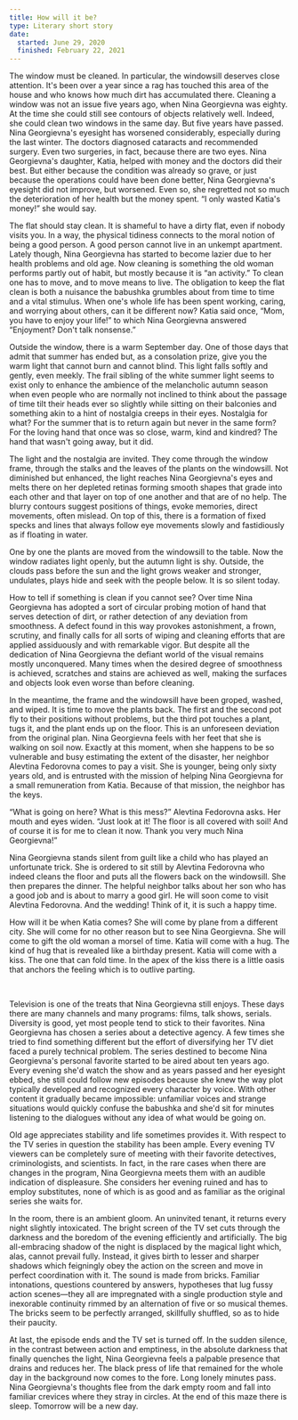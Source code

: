 ```yaml
---
title: How will it be?
type: Literary short story
date:
  started: June 29, 2020
  finished: February 22, 2021
---
```


The window must be cleaned. In particular, the windowsill deserves close
attention. It's been over a year since a rag has touched this area of the
house and who knows how much dirt has accumulated there. Cleaning a window
was not an issue five years ago, when Nina Georgievna was eighty. At the
time she could still see contours of objects relatively well. Indeed, she
could clean two windows in the same day. But five years have passed. Nina
Georgievna's eyesight has worsened considerably, especially during the last
winter. The doctors diagnosed cataracts and recommended surgery. Even two
surgeries, in fact, because there are two eyes. Nina Georgievna's daughter,
Katia, helped with money and the doctors did their best. But either because
the condition was already so grave, or just because the operations could
have been done better, Nina Georgievna's eyesight did not improve, but
worsened. Even so, she regretted not so much the deterioration of her health
but the money spent. “I only wasted Katia's money!” she would say.

The flat should stay clean. It is shameful to have a dirty flat, even if
nobody visits you. In a way, the physical tidiness connects to the moral
notion of being a good person. A good person cannot live in an unkempt
apartment. Lately though, Nina Georgievna has started to become lazier due
to her health problems and old age. Now cleaning is something the old woman
performs partly out of habit, but mostly because it is “an activity.” To
clean one has to move, and to move means to live. The obligation to keep the
flat clean is both a nuisance the babushka grumbles about from time to time
and a vital stimulus. When one's whole life has been spent working, caring,
and worrying about others, can it be different now? Katia said once, “Mom,
you have to enjoy your life!” to which Nina Georgievna answered “Enjoyment?
Don't talk nonsense.”

Outside the window, there is a warm September day. One of those days that
admit that summer has ended but, as a consolation prize, give you the warm
light that cannot burn and cannot blind. This light falls softly and gently,
even meekly. The frail sibling of the white summer light seems to exist only
to enhance the ambience of the melancholic autumn season when even people
who are normally not inclined to think about the passage of time tilt their
heads ever so slightly while sitting on their balconies and something akin
to a hint of nostalgia creeps in their eyes. Nostalgia for what? For the
summer that is to return again but never in the same form? For the loving
hand that once was so close, warm, kind and kindred? The hand that wasn't
going away, but it did.

The light and the nostalgia are invited. They come through the window frame,
through the stalks and the leaves of the plants on the windowsill. Not
diminished but enhanced, the light reaches Nina Georgievna's eyes and melts
there on her depleted retinas forming smooth shapes that grade into each
other and that layer on top of one another and that are of no help. The
blurry contours suggest positions of things, evoke memories, direct
movements, often mislead. On top of this, there is a formation of fixed
specks and lines that always follow eye movements slowly and fastidiously as
if floating in water.

One by one the plants are moved from the windowsill to the table. Now the
window radiates light openly, but the autumn light is shy. Outside, the
clouds pass before the sun and the light grows weaker and stronger,
undulates, plays hide and seek with the people below. It is so silent today.

How to tell if something is clean if you cannot see? Over time Nina
Georgievna has adopted a sort of circular probing motion of hand that serves
detection of dirt, or rather detection of any deviation from smoothness. A
defect found in this way provokes astonishment, a frown, scrutiny, and
finally calls for all sorts of wiping and cleaning efforts that are applied
assiduously and with remarkable vigor. But despite all the dedication of
Nina Georgievna the defiant world of the visual remains mostly unconquered.
Many times when the desired degree of smoothness is achieved, scratches and
stains are achieved as well, making the surfaces and objects look even worse
than before cleaning.

In the meantime, the frame and the windowsill have been groped, washed, and
wiped. It is time to move the plants back. The first and the second pot fly
to their positions without problems, but the third pot touches a plant, tugs
it, and the plant ends up on the floor. This is an unforeseen deviation from
the original plan. Nina Georgievna feels with her feet that she is walking
on soil now. Exactly at this moment, when she happens to be so vulnerable
and busy estimating the extent of the disaster, her neighbor Alevtina
Fedorovna comes to pay a visit. She is younger, being only sixty years old,
and is entrusted with the mission of helping Nina Georgievna for a small
remuneration from Katia. Because of that mission, the neighbor has the keys.

“What is going on here? What is this mess?” Alevtina Fedorovna asks. Her
mouth and eyes widen. “Just look at it! The floor is all covered with soil!
And of course it is for me to clean it now. Thank you very much Nina
Georgievna!”

Nina Georgievna stands silent from guilt like a child who has played an
unfortunate trick. She is ordered to sit still by Alevtina Fedorovna who
indeed cleans the floor and puts all the flowers back on the windowsill. She
then prepares the dinner. The helpful neighbor talks about her son who has a
good job and is about to marry a good girl. He will soon come to visit
Alevtina Fedorovna. And the wedding! Think of it, it is such a happy time.

How will it be when Katia comes? She will come by plane from a different
city. She will come for no other reason but to see Nina Georgievna. She will
come to gift the old woman a morsel of time. Katia will come with a hug. The
kind of hug that is revealed like a birthday present. Katia will come with a
kiss. The one that can fold time. In the apex of the kiss there is a little
oasis that anchors the feeling which is to outlive parting.

&nbsp;

Television is one of the treats that Nina Georgievna still enjoys. These
days there are many channels and many programs: films, talk shows, serials.
Diversity is good, yet most people tend to stick to their favorites. Nina
Georgievna has chosen a series about a detective agency. A few times she
tried to find something different but the effort of diversifying her TV diet
faced a purely technical problem. The series destined to become Nina
Georgievna's personal favorite started to be aired about ten years ago.
Every evening she'd watch the show and as years passed and her eyesight
ebbed, she still could follow new episodes because she knew the way plot
typically developed and recognized every character by voice. With other
content it gradually became impossible: unfamiliar voices and strange
situations would quickly confuse the babushka and she'd sit for minutes
listening to the dialogues without any idea of what would be going on.

Old age appreciates stability and life sometimes provides it. With respect
to the TV series in question the stability has been ample. Every evening TV
viewers can be completely sure of meeting with their favorite detectives,
criminologists, and scientists. In fact, in the rare cases when there are
changes in the program, Nina Georgievna meets them with an audible
indication of displeasure. She considers her evening ruined and has to
employ substitutes, none of which is as good and as familiar as the original
series she waits for.

In the room, there is an ambient gloom. An uninvited tenant, it returns
every night slightly intoxicated. The bright screen of the TV set cuts
through the darkness and the boredom of the evening efficiently and
artificially. The big all-embracing shadow of the night is displaced by the
magical light which, alas, cannot prevail fully. Instead, it gives birth to
lesser and sharper shadows which feigningly obey the action on the screen
and move in perfect coordination with it. The sound is made from bricks.
Familiar intonations, questions countered by answers, hypotheses that lug
fussy action scenes—they all are impregnated with a single production style
and inexorable continuity rimmed by an alternation of five or so musical
themes. The bricks seem to be perfectly arranged, skillfully shuffled, so as
to hide their paucity.

At last, the episode ends and the TV set is turned off. In the sudden
silence, in the contrast between action and emptiness, in the absolute
darkness that finally quenches the light, Nina Georgievna feels a palpable
presence that drains and reduces her. The black press of life that remained
for the whole day in the background now comes to the fore. Long lonely
minutes pass. Nina Georgievna's thoughts flee from the dark empty room and
fall into familiar crevices where they stray in circles. At the end of this
maze there is sleep. Tomorrow will be a new day.
